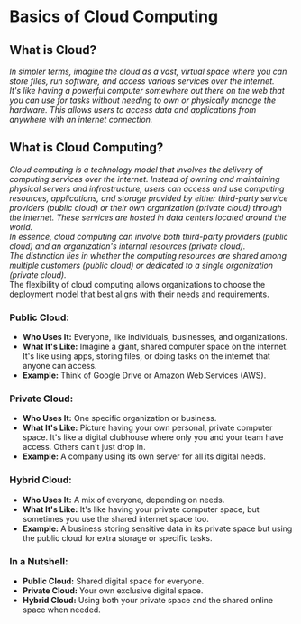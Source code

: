 # Basics of Cloud Computing

## What is Cloud?
*In simpler terms, imagine the cloud as a vast, virtual space where you can store files, run software, and access various services over the internet.*  
*It's like having a powerful computer somewhere out there on the web that you can use for tasks without needing to own or physically manage the hardware. This allows users to access data and applications from anywhere with an internet connection.*

## What is Cloud Computing?
*Cloud computing is a technology model that involves the delivery of computing services over the internet. Instead of owning and maintaining physical servers and infrastructure, users can access and use computing resources, applications, and storage provided by either third-party service providers (public cloud) or their own organization (private cloud) through the internet. These services are hosted in data centers located around the world.*  
*In essence, cloud computing can involve both third-party providers (public cloud) and an organization's internal resources (private cloud).*  
*The distinction lies in whether the computing resources are shared among multiple customers (public cloud) or dedicated to a single organization (private cloud).*  
The flexibility of cloud computing allows organizations to choose the deployment model that best aligns with their needs and requirements.

### Public Cloud:
- **Who Uses It:** Everyone, like individuals, businesses, and organizations.
- **What It's Like:** Imagine a giant, shared computer space on the internet. It's like using apps, storing files, or doing tasks on the internet that anyone can access.
- **Example:** Think of Google Drive or Amazon Web Services (AWS).

### Private Cloud:
- **Who Uses It:** One specific organization or business.
- **What It's Like:** Picture having your own personal, private computer space. It's like a digital clubhouse where only you and your team have access. Others can't just drop in.
- **Example:** A company using its own server for all its digital needs.

### Hybrid Cloud:
- **Who Uses It:** A mix of everyone, depending on needs.
- **What It's Like:** It's like having your private computer space, but sometimes you use the shared internet space too.
- **Example:** A business storing sensitive data in its private space but using the public cloud for extra storage or specific tasks.

### In a Nutshell:
- **Public Cloud:** Shared digital space for everyone.
- **Private Cloud:** Your own exclusive digital space.
- **Hybrid Cloud:** Using both your private space and the shared online space when needed.
